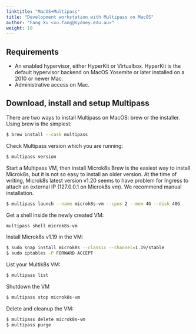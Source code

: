 ```yaml
---
linktitle: "MacOS+Multipass"
title: "Development workstation with Multipass on MacOS"
author: "Fang Xu <xu.fang@sydney.edu.au>"
weight: 10
---
```


## Requirements
* An enabled hypervisor, either HyperKit or Virtualbox. HyperKit is the default hypervisor backend on MacOS Yosemite or later installed on a 2010 or newer Mac.
* Administrative access on Mac.

## Download, install and setup Multipass
There are two ways to install Multipass on MacOS: brew or the installer. Using brew is the simplest:
```bash
$ brew install --cask multipass
```

Check Multipass version which you are running:
```bash
$ multipass version 
```

Start a Multipass VM, then install Microk8s
Brew is the easiest way to install Microk8s, but it is not so easy to install an older version. At the time of writing, Microk8s latest version v1.20 seems to have problem for Ingress to attach an external IP (127.0.0.1 on Microk8s vm). We recommend manual installation. 
```bash
$ multipass launch --name microk8s-vm --cpus 2 --mem 4G --disk 40G 
```

Get a shell inside the newly created VM:
```bash
multipass shell microk8s-vm
```

Install Microk8s v1.19 in the VM:
```bash
$ sudo snap install microk8s --classic --channel=1.19/stable
$ sudo iptables -P FORWARD ACCEPT
```

List your Multik8s VM:
```bash
$ multipass list
```

Shutdown the VM
```bash
$ multipass stop microk8s-vm
```

Delete and cleanup the VM:
```bash
$ multipass delete microk8s-vm
$ multipass purge
```
